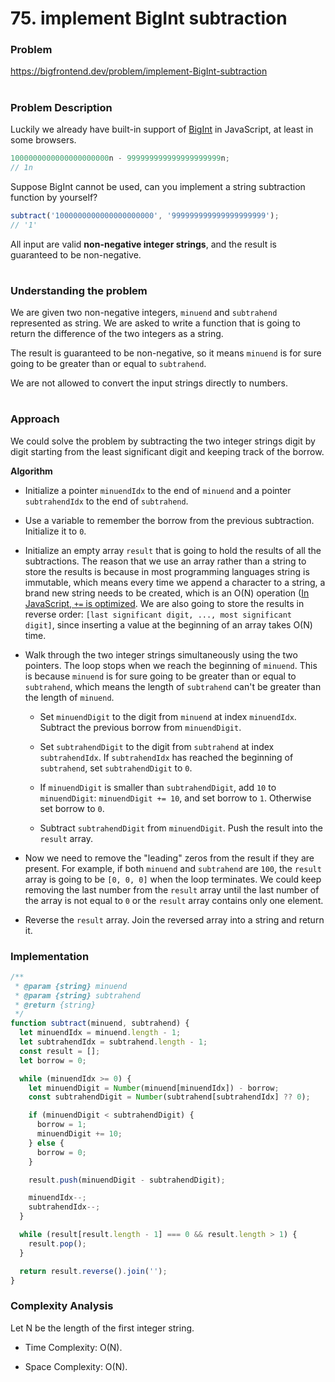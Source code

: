 # 75. implement BigInt subtraction

### Problem

https://bigfrontend.dev/problem/implement-BigInt-subtraction

#

### Problem Description

Luckily we already have built-in support of [BigInt](https://developer.mozilla.org/en-US/docs/Web/JavaScript/Reference/Global_Objects/BigInt) in JavaScript, at least in some browsers.

```js
1000000000000000000000n - 999999999999999999999n;
// 1n
```

Suppose BigInt cannot be used, can you implement a string subtraction function by yourself?

```js
subtract('1000000000000000000000', '999999999999999999999');
// '1'
```

All input are valid **non-negative integer strings**, and the result is guaranteed to be non-negative.

#

### Understanding the problem

We are given two non-negative integers, `minuend` and `subtrahend` represented as string. We are asked to write a function that is going to return the difference of the two integers as a string.

The result is guaranteed to be non-negative, so it means `minuend` is for sure going to be greater than or equal to `subtrahend`.

We are not allowed to convert the input strings directly to numbers.

#

### Approach

We could solve the problem by subtracting the two integer strings digit by digit starting from the least significant digit and keeping track of the borrow.

**Algorithm**

- Initialize a pointer `minuendIdx` to the end of `minuend` and a pointer `subtrahendIdx` to the end of `subtrahend`.

- Use a variable to remember the borrow from the previous subtraction. Initialize it to `0`.

- Initialize an empty array `result` that is going to hold the results of all the subtractions. The reason that we use an array rather than a string to store the results is because in most programming languages string is immutable, which means every time we append a character to a string, a brand new string needs to be created, which is an O(N) operation ([In JavaScript, `+=` is optimized](https://josephmate.github.io/java/javascript/stringbuilder/2020/07/27/javascript-does-not-need-stringbuilder.html). We are also going to store the results in reverse order: `[last significant digit, ..., most significant digit]`, since inserting a value at the beginning of an array takes O(N) time.

- Walk through the two integer strings simultaneously using the two pointers. The loop stops when we reach the beginning of `minuend`. This is because `minuend` is for sure going to be greater than or equal to `subtrahend`, which means the length of `subtrahend` can't be greater than the length of `minuend`.

  - Set `minuendDigit` to the digit from `minuend` at index `minuendIdx`. Subtract the previous borrow from `minuendDigit`.

  - Set `subtrahendDigit` to the digit from `subtrahend` at index `subtrahendIdx`. If `subtrahendIdx` has reached the beginning of `subtrahend`, set `subtrahendDigit` to `0`.

  - If `minuendDigit` is smaller than `subtrahendDigit`, add `10` to `minuendDigit`: `minuendDigit += 10`, and set borrow to `1`. Otherwise set borrow to `0`.

  - Subtract `subtrahendDigit` from `minuendDigit`. Push the result into the `result` array.

- Now we need to remove the "leading" zeros from the result if they are present. For example, if both `minuend` and `subtrahend` are `100`, the `result` array is going to be `[0, 0, 0]` when the loop terminates. We could keep removing the last number from the `result` array until the last number of the array is not equal to `0` or the `result` array contains only one element.

- Reverse the `result` array. Join the reversed array into a string and return it.

### Implementation

```js
/**
 * @param {string} minuend
 * @param {string} subtrahend
 * @return {string}
 */
function subtract(minuend, subtrahend) {
  let minuendIdx = minuend.length - 1;
  let subtrahendIdx = subtrahend.length - 1;
  const result = [];
  let borrow = 0;

  while (minuendIdx >= 0) {
    let minuendDigit = Number(minuend[minuendIdx]) - borrow;
    const subtrahendDigit = Number(subtrahend[subtrahendIdx] ?? 0);

    if (minuendDigit < subtrahendDigit) {
      borrow = 1;
      minuendDigit += 10;
    } else {
      borrow = 0;
    }

    result.push(minuendDigit - subtrahendDigit);

    minuendIdx--;
    subtrahendIdx--;
  }

  while (result[result.length - 1] === 0 && result.length > 1) {
    result.pop();
  }

  return result.reverse().join('');
}
```

### Complexity Analysis

Let N be the length of the first integer string.

- Time Complexity: O(N).

- Space Complexity: O(N).
